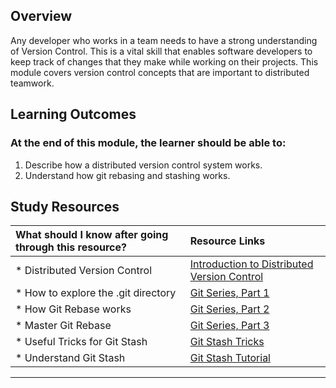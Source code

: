 ## **Overview**

Any developer who works in a team needs to have a strong understanding of Version Control. This is a vital skill that enables software developers to keep track of changes that they make while working on their projects. This module covers version control concepts that are important to distributed teamwork.

## **Learning Outcomes**
### **At the end of this module, the learner should be able to:**
1. Describe how a distributed version control system works.
2. Understand how git rebasing and stashing works.

## **Study Resources**
| What should I know after going through this resource?   |      Resource Links      |
|:-------------|:------------------|
| * Distributed Version Control|[Introduction to Distributed Version Control](https://betterexplained.com/articles/intro-to-distributed-version-control-illustrated/) |
| * How to explore the .git directory|[Git Series, Part 1](https://www.daolf.com/posts/git-series-part-1/) |
| * How Git Rebase works|[Git Series, Part 2](https://www.daolf.com/posts/git-series-part-2/) |
| * Master Git Rebase|[Git Series, Part 3](https://www.daolf.com/posts/git-series-part-3/) |
| * Useful Tricks for Git Stash|[Git Stash Tricks](https://medium.freecodecamp.org/useful-tricks-you-might-not-know-about-git-stash-e8a9490f0a1a) |
| * Understand Git Stash|[Git Stash Tutorial](https://www.atlassian.com/git/tutorials/saving-changes/git-stash) |

------------
